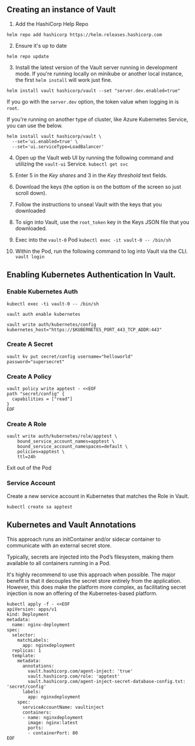 ## Creating an instance of Vault

1. Add the HashiCorp Help Repo
```
helm repo add hashicorp https://helm.releases.hashicorp.com
```

2. Ensure it's up to date
```
helm repo update
```

3. Install the latest version of the Vault server running in development mode. If you're running locally on minikube or another local instance, the first `helm install` will work just fine.
```
helm install vault hashicorp/vault --set "server.dev.enabled=true"
```

If you go with the `server.dev` option, the token value when logging in is `root`.

If you're running on another type of cluster, like Azure Kubernetes Service, you can use the below.

```
helm install vault hashicorp/vault \
  --set='ui.enabled=true' \
  --set='ui.serviceType=LoadBalancer'
```

4. Open up the Vault web UI by running the following command and utilizing the `vault-ui` Service.
`kubectl get svc`

5. Enter 5 in the *Key shares* and 3 in the *Key threshold* text fields.

6. Download the keys (the option is on the bottom of the screen so just scroll down).

7. Follow the instructions to unseal Vault with the keys that you downloaded

8. To sign into Vault, use the `root_token` key in the Keys JSON file that you downloaded.

9. Exec into the `vault-0` Pod
`kubectl exec -it vault-0 -- /bin/sh`

10. Within the Pod, run the following command to log into Vault via the CLI.
`vault login`

## Enabling Kubernetes Authentication In Vault.

### Enable Kubernetes Auth

```
kubectl exec -ti vault-0 -- /bin/sh
```

```
vault auth enable kubernetes
```

```
vault write auth/kubernetes/config kubernetes_host="https://$KUBERNETES_PORT_443_TCP_ADDR:443"

```

### Create A Secret

```
vault kv put secret/config username="helloworld" password="supersecret"
```

### Create A Policy

```
vault policy write apptest - <<EOF
path "secret/config" {
  capabilities = ["read"]
}
EOF
```

### Create A Role

```
vault write auth/kubernetes/role/apptest \
    bound_service_account_names=apptest \
    bound_service_account_namespaces=default \
    policies=apptest \
    ttl=24h
```

Exit out of the Pod

### Service Account

Create a new service account in Kubernetes that matches the Role in Vault.

```
kubectl create sa apptest
```

## Kubernetes and Vault Annotations

This approach runs an initContainer and/or sidecar container to communicate with an external secret store.

Typically, secrets are injected into the Pod’s filesystem, making them available to all containers running in a Pod.

It's highly recommend to use this approach when possible. The major benefit is that it decouples the secret store entirely from the application. However, this does make the platform more complex, as facilitating secret injection is now an offering of the Kubernetes-based platform.

```
kubectl apply -f - <<EOF
apiVersion: apps/v1
kind: Deployment
metadata:
  name: nginx-deployment
spec:
  selector:
    matchLabels:
      app: nginxdeployment
  replicas: 1
  template:
    metadata:
      annotations:
        vault.hashicorp.com/agent-inject: 'true'
        vault.hashicorp.com/role: 'apptest'
        vault.hashicorp.com/agent-inject-secret-database-config.txt: 'secret/config'
      labels:
        app: nginxdeployment
    spec:
      serviceAccountName: vaultinject
      containers:
      - name: nginxdeployment
        image: nginx:latest
        ports:
        - containerPort: 80
EOF
```